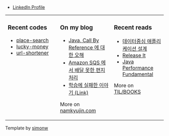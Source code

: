 - [LinkedIn Profile](www.linkedin.com/in/kyujinnam)

<table><tr><td valign="top" width="33%">

### Recent codes

<!-- recent_releases starts -->

- [place-search](https://github.com/iamkyu/place-search)
- [lucky-money](https://github.com/iamkyu/lucky-money)
- [url-shortener](https://github.com/iamkyu/url-shortener)
</td><td valign="top" width="34%">

### On my blog

<!-- blog starts -->

- [Java, Call By Reference 에 대한 오해](https://namkyujin.com/post/20191109-java-call-by-reference/)
- [Amazon SQS 에서 배달 못한 편지 처리](https://namkyujin.com/post/20191023-amazon-sqs-dlq/)
- [학습에 실패한 이야기 (Link)](http://woowabros.github.io/experience/2017/12/11/how-to-study.html)
<!-- blog ends -->
More on [namkyujin.com](https://namkyujin.com/)
</td><td valign="top" width="33%">

### Recent reads

<!-- recent_reads starts -->

- [데이터중심 애플리케이션 설계](https://github.com/iamkyu/TIL/blob/master/books/summary/ddia.md)
- [Release It](https://github.com/iamkyu/TIL/blob/master/books/summary/release-it.md)
- [Java Performance Fundamental](https://github.com/iamkyu/TIL/blob/master/books/summary/java-performance-fundamental.md)
<!-- tils ends -->
More on [TIL/BOOKS](https://github.com/iamkyu/TIL/blob/master/books/books.md)
</td></tr></table>


Template by <a href="https://simonwillison.net/2020/Jul/10/self-updating-profile-readme/">simonw</a>
